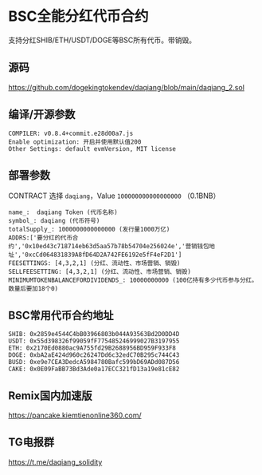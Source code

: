 # BSC全能分红代币合约

支持分红SHIB/ETH/USDT/DOGE等BSC所有代币。带销毁。



## 源码

https://github.com/dogekingtokendev/daqiang/blob/main/daqiang_2.sol



## 编译/开源参数

```
COMPILER: v0.8.4+commit.e28d00a7.js
Enable optimization: 开启并使用默认值200
Other Settings: default evmVersion, MIT license
```

## 部署参数

CONTRACT 选择 `daqiang`，Value `100000000000000000` （0.1BNB）

```
name_:  daqiang Token (代币名称)
symbol_: daqiang (代币符号)
totalSupply_: 1000000000000000 (发行量1000万亿)
ADDRS:['要分红的代币合约','0x10ed43c718714eb63d5aa57b78b54704e256024e','营销钱包地址','0xcCd064831839A8fD64D2A742FE6192e5fF4eF2D1']
FEESETTINGS: [4,3,2,1] (分红、流动性、市场营销、销毁)
SELLFEESETTING: [4,3,2,1] (分红、流动性、市场营销、销毁)
MINIMUMTOKENBALANCEFORDIVIDENDS_: 10000000000 (100亿持有多少代币参与分红。数量后要加18个0)
```

## BSC常用代币合约地址

```
SHIB: 0x2859e4544C4bB03966803b044A93563Bd2D0DD4D
USDT: 0x55d398326f99059fF775485246999027B3197955
ETH: 0x2170Ed0880ac9A755fd29B2688956BD959F933F8
DOGE: 0xbA2aE424d960c26247Dd6c32edC70B295c744C43
BUSD: 0xe9e7CEA3DedcA5984780Bafc599bD69ADd087D56
CAKE: 0x0E09FaBB73Bd3Ade0a17ECC321fD13a19e81cE82
```

## Remix国内加速版

https://pancake.kiemtienonline360.com/

## TG电报群

https://t.me/daqiang_solidity
